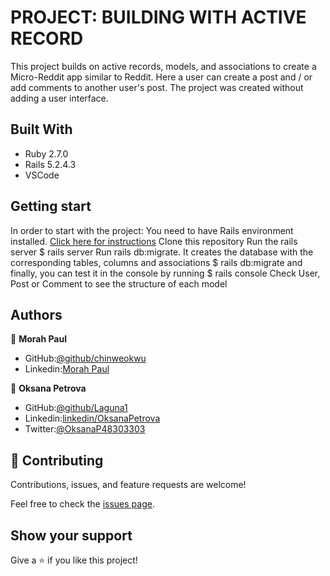 # PROJECT: BUILDING WITH ACTIVE RECORD


This project builds on active records, models, and associations to create a Micro-Reddit app similar to Reddit.
Here a user can create a post and / or add comments to another user's post.
The project was created without adding a user interface.


## Built With

- Ruby 2.7.0
- Rails 5.2.4.3
- VSCode

## Getting start

In order to start with the project:
You need to have Rails environment installed. [Click here for instructions](https://guides.rubyonrails.org/getting_started.html)
Clone this repository 
Run the rails server
$ rails server
Run rails db:migrate. It creates the database with the corresponding tables, columns and associations
$ rails db:migrate
and finally, you can test it in the console by running
$ rails console 
Check User, Post or Comment to see the structure of each model



## Authors

👤 **Morah Paul**

- GitHub:[@github/chinweokwu](https://github.com/chinweokwu)
- Linkedin:[Morah Paul](https://www.linkedin.com/)


👤 **Oksana Petrova**

- GitHub:[@github/Laguna1](https://github.com/Laguna1)
- Linkedin:[linkedin/OksanaPetrova](https://www.linkedin.com/in/oksana-petrova/)
- Twitter:[@OksanaP48303303](https://twitter.com/OksanaP48303303)


## 🤝 Contributing

Contributions, issues, and feature requests are welcome!

Feel free to check the [issues page]().

## Show your support

Give a ⭐️ if you like this project!

